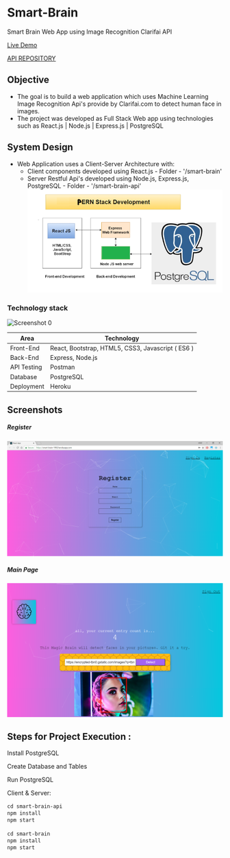# Smart-Brain

Smart Brain Web App using Image Recognition Clarifai API

[Live Demo](https://smart-brain-1992.herokuapp.com/)

[API REPOSITORY](https://github.com/saqlainrasheed/smart-brain-API)

## Objective

- The goal is to build a web application which uses Machine Learning Image Recognition Api's provide by Clarifai.com to detect
  human face in images.
- The project was developed as Full Stack Web app using technologies such as React.js | Node.js | Express.js | PostgreSQL

## System Design

- Web Application uses a Client-Server Architecture with:
  - Client components developed using React.js - Folder - '/smart-brain'
  - Server Restful Api's developed using Node.js, Express.js, PostgreSQL - Folder - '/smart-brain-api'
    ![Screenshot 4](/images/4.png)

### Technology stack

![Screenshot 0](/images/0.PNG)

<table>
<thead>
<tr>
<th>Area</th>
<th>Technology</th>
</tr>
</thead>
<tbody>
	<tr>
		<td>Front-End</td>
		<td>React, Bootstrap, HTML5, CSS3, Javascript ( ES6 )</td>
	</tr>
	<tr>
		<td>Back-End</td>
		<td>Express, Node.js</td>
	</tr>
	<tr>
		<td>API Testing</td>
		<td>Postman</td>
	</tr>
	<tr>
		<td>Database</td>
		<td>PostgreSQL</td>
	</tr>
    <tr>
		<td>Deployment</td>
		<td>Heroku</td>
	</tr>
</tbody>
</table>

## Screenshots

##### Register

![Screenshot 2](/images/2.PNG)

##### Main Page

![Screenshot 3](/images/3.PNG)

## Steps for Project Execution :

Install PostgreSQL

Create Database and Tables

Run PostgreSQL

Client & Server:

```
cd smart-brain-api
npm install
npm start

cd smart-brain
npm install
npm start
```
